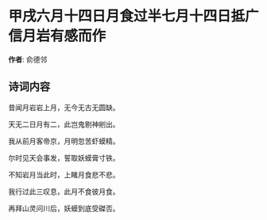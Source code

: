 # 甲戌六月十四日月食过半七月十四日抵广信月岩有感而作

**作者**: 俞德邻

## 诗词内容

昔闻月岩岩上月，无今无古无圆缺。

天无二日月有二，此岂鬼剔神剜出。

我从前月客帝京，月明忽苦虾蟆精。

尔时见天会事发，誓取妖蟆膏寸铁。

不知岩月当此时，上睹月食悲不悲。

我行过此三叹息，此月不食彼月食。

再拜山灵问川后，妖蟆到底受磔否。

